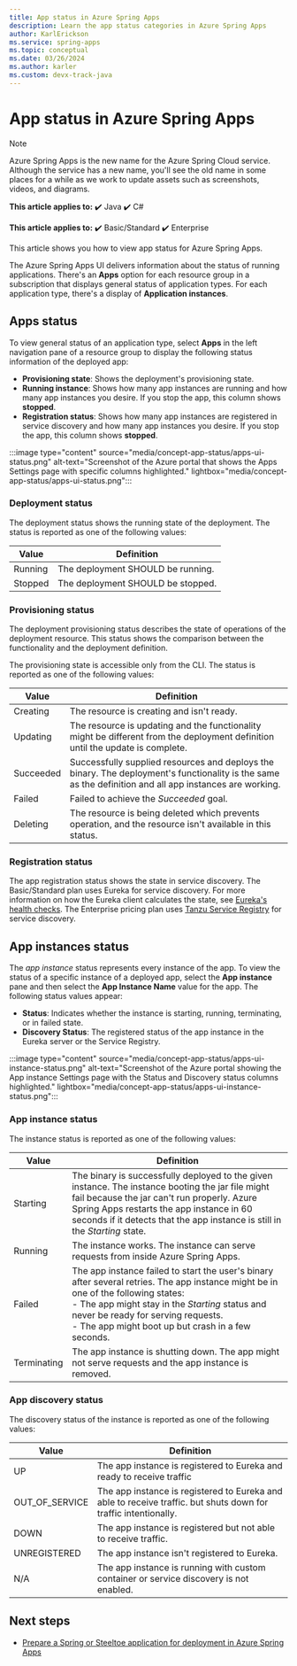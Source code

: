 ```yaml
---
title: App status in Azure Spring Apps
description: Learn the app status categories in Azure Spring Apps
author: KarlErickson
ms.service: spring-apps
ms.topic: conceptual
ms.date: 03/26/2024
ms.author: karler
ms.custom: devx-track-java
---
```


# App status in Azure Spring Apps

> [!NOTE]
> Azure Spring Apps is the new name for the Azure Spring Cloud service. Although the service has a new name, you'll see the old name in some places for a while as we work to update assets such as screenshots, videos, and diagrams.

**This article applies to:** ✔️ Java ✔️ C#

**This article applies to:** ✔️ Basic/Standard ✔️ Enterprise

This article shows you how to view app status for Azure Spring Apps.

The Azure Spring Apps UI delivers information about the status of running applications. There's an **Apps** option for each resource group in a subscription that displays general status of application types. For each application type, there's a display of **Application instances**.

## Apps status

To view general status of an application type, select **Apps** in the left navigation pane of a resource group to display the following status information of the deployed app:

* **Provisioning state**: Shows the deployment's provisioning state.
* **Running instance**: Shows how many app instances are running and how many app instances you desire. If you stop the app, this column shows **stopped**.
* **Registration status**: Shows how many app instances are registered in service discovery and how many app instances you desire. If you stop the app, this column shows **stopped**.

:::image type="content" source="media/concept-app-status/apps-ui-status.png" alt-text="Screenshot of the Azure portal that shows the Apps Settings page with specific columns highlighted." lightbox="media/concept-app-status/apps-ui-status.png":::

### Deployment status

The deployment status shows the running state of the deployment. The status is reported as one of the following values:

| Value   | Definition                        |
|---------|-----------------------------------|
| Running | The deployment SHOULD be running. |
| Stopped | The deployment SHOULD be stopped. |

### Provisioning status

The deployment provisioning status describes the state of operations of the deployment resource. This status shows the comparison between the functionality and the deployment definition.

The provisioning state is accessible only from the CLI. The status is reported as one of the following values:

| Value     | Definition                                              |
|-----------|---------------------------------------------------------|
| Creating  | The resource is creating and isn't ready.              |
| Updating  | The resource is updating and the functionality might be different from the deployment definition until the update is complete.                               |
| Succeeded | Successfully supplied resources and deploys the binary. The deployment's functionality is the same as the definition and all app instances are working. |
| Failed    | Failed to achieve the *Succeeded* goal.                 |
| Deleting  | The resource is being deleted which prevents operation, and the resource isn't available in this status. |

### Registration status

The app registration status shows the state in service discovery. The Basic/Standard plan uses Eureka for service discovery. For more information on how the Eureka client calculates the state, see [Eureka's health checks](https://cloud.spring.io/spring-cloud-static/Greenwich.RELEASE/multi/multi__service_discovery_eureka_clients.html#_eureka_s_health_checks). The Enterprise pricing plan uses [Tanzu Service Registry](how-to-enterprise-service-registry.md) for service discovery.

## App instances status

The *app instance* status represents every instance of the app. To view the status of a specific instance of a deployed app, select the **App instance** pane and then select the **App Instance Name** value for the app. The following status values appear:

* **Status**: Indicates whether the instance is starting, running, terminating, or in failed state.
* **Discovery Status**: The registered status of the app instance in the Eureka server or the Service Registry.

:::image type="content" source="media/concept-app-status/apps-ui-instance-status.png" alt-text="Screenshot of the Azure portal showing the App instance Settings page with the Status and Discovery status columns highlighted." lightbox="media/concept-app-status/apps-ui-instance-status.png":::

### App instance status

The instance status is reported as one of the following values:

| Value       | Definition |
|-------------|------------|
| Starting    | The binary is successfully deployed to the given instance. The instance booting the jar file might fail because the jar can't run properly. Azure Spring Apps restarts the app instance in 60 seconds if it detects that the app instance is still in the *Starting* state. |
| Running     | The instance works. The instance can serve requests from inside Azure Spring Apps. |
| Failed      | The app instance failed to start the user's binary after several retries. The app instance might be in one of the following states:<br/>- The app might stay in the *Starting* status and never be ready for serving requests.<br/>- The app might boot up but crash in a few seconds. |
| Terminating | The app instance is shutting down. The app might not serve requests and the app instance is removed. |

### App discovery status

The discovery status of the instance is reported as one of the following values:

| Value          | Definition |
|----------------|------------|
| UP             | The app instance is registered to Eureka and ready to receive traffic |
| OUT_OF_SERVICE | The app instance is registered to Eureka and able to receive traffic. but shuts down for traffic intentionally. |
| DOWN           | The app instance is registered but not able to receive traffic. |
| UNREGISTERED   | The app instance isn't registered to Eureka. |
| N/A            | The app instance is running with custom container or service discovery is not enabled. |

## Next steps

* [Prepare a Spring or Steeltoe application for deployment in Azure Spring Apps](how-to-prepare-app-deployment.md)
